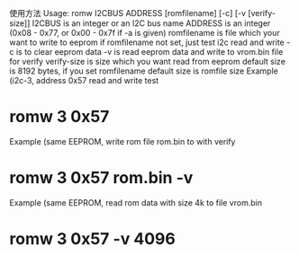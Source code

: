 使用方法
Usage: romw I2CBUS ADDRESS [romfilename] [-c] [-v [verify-size]]
 I2CBUS is an integer or an I2C bus name
 ADDRESS is an integer (0x08 - 0x77, or 0x00 - 0x7f if -a is given)
  romfilename is file which your want to write to eeprom 
  if romfilename not set, just test i2c read and write
 -c is to clear eeprom data 
 -v is read eeprom data and write to vrom.bin file for verify
 verify-size is size which you want read from eeprom
 default size is 8192 bytes, if you set romfilename
 default size is romfile size
 Example (i2c-3, address 0x57 read and write test
 # romw 3 0x57 
  Example (same EEPROM, write rom file rom.bin to with verify
 # romw 3 0x57 rom.bin -v 
  Example (same EEPROM, read rom data with size 4k to file vrom.bin
# romw 3 0x57 -v 4096 
